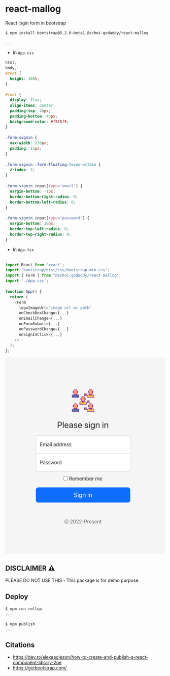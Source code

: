 # react-mallog

React login form in bootstrap

```shell
$ npm install bootstrap@5.2.0-beta1 @schoi-godaddy/react-mallog

...
```

- In `App.css`

```css
html,
body,
#root {
  height: 100%;
}

#root {
  display: flex;
  align-items: center;
  padding-top: 40px;
  padding-bottom: 40px;
  background-color: #f5f5f5;
}

.form-signin {
  max-width: 330px;
  padding: 15px;
}

.form-signin .form-floating:focus-within {
  z-index: 2;
}

.form-signin input[type='email'] {
  margin-bottom: -1px;
  border-bottom-right-radius: 0;
  border-bottom-left-radius: 0;
}

.form-signin input[type='password'] {
  margin-bottom: 10px;
  border-top-left-radius: 0;
  border-top-right-radius: 0;
}
```

- In `App.tsx`

```typescript

import React from 'react';
import "bootstrap/dist/css/bootstrap.min.css";
import { Form } from "@schoi-godaddy/react-mallog";
import './App.css';

function App() {
  return (
    <Form
      logoImageUrl="image url or path"
      onCheckBoxChange={...}
      onEmailChange={...}
      onFormSubmit={...}
      onPasswordChange={...}
      onSignInClick={...}
    />
  );
};
```

![latest login page image](./img/v1.2.x.png)

## DISCLAIMER ⚠️

PLEASE DO NOT USE THIS - This package is for demo purpose.

## Deploy

```shell
$ npm run rollup
...

$ npm publish
...
```

## Citations

- https://dev.to/alexeagleson/how-to-create-and-publish-a-react-component-library-2oe
- https://getbootstrap.com/
